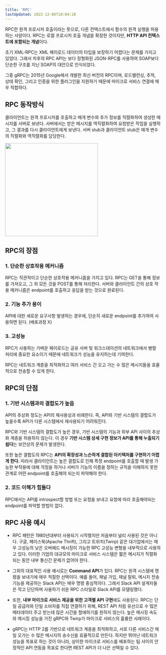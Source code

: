 ```yaml
---
title: 'RPC'
lastUpdated: 2022-12-06T10:04:28
---
```


RPC란 원격 프로시저 호출이라는 뜻으로, 다른 컨텍스트에서 함수의 원격 실행을 허용하는 사양이다. RPC는 로컬 프로시저 호출 개념을 확장한 것이지만, **HTTP API 컨텍스트에 포함되는 개념**이다.

초기 XML-RPC는 XML 페이로드 데이터의 타입을 보장하기 어렵다는 문제를 가지고 있었다. 그래서 차후의 RPC API는 보다 정형화된 JSON-RPC를 사용하여 SOAP보다 단순한 구조를 지닌 SOAP의 대안으로 인식되었다. 

그중 gRPC는 2015년 Google에서 개발한 최신 버전의 RPC이며, 로드밸런싱, 추적, 상태 확인, 그리고 인증을 위한 플러그인을 지원하기 때문에 마이크로 서비스 연결에 매우 적합하다.

## RPC 동작방식

클라이언트는 원격 프로시저를 호출하고 매개 변수와 추가 정보를 직렬화하여 생성한 메시지를 서버로 보낸다. 서버에서는 받은 메시지를 역직렬화하여 요청받은 작업을 실행하고, 그 결과를 다시 클라이언트에게 보낸다. 서버 stub과 클라이언트 stub은 매개 변수의 직렬화와 역직렬화를 담당한다.

<img height=300px src="https://user-images.githubusercontent.com/81006587/205655749-04d89a82-7a13-4218-acc1-398d9e328a3c.png"/>

## RPC의 장점

### 1. 단순한 상호작용 메커니즘

RPC는 직관적이고 단순한 상호작용 메커니즘을 가지고 있다. RPC는 GET을 통해 정보를 가져오고, 그 외 모든 것을 POST를 통해 처리한다. 서버와 클라이언트 간의 상호 작용 메커니즘은 endpoint를 호출하고 응답을 받는 것으로 완료된다.


### 2. 기능 추가 용이

API에 대한 새로운 요구사항 발생하는 경우에, 단순히 새로운 endpoint를 추가하여 사용하면 된다. (배포과정 X)

### 3. 고성능

RPC가 사용하는 가벼운 페이로드는 공유 서버 및 워크스테이션의 네트워크에서 병렬 처리에 중요한 요소이기 때문에 네트워크가 성능을 유지하는데 기여한다.

RPC는 네트워크 계층을 최적화하고 여러 서비스 간 오고 가는 수 많은 메시지들을 효율적으로 전송할 수 있게 한다.

## RPC의 단점

### 1. 기반 시스템과의 결합도가 높음

API의 추상화 정도는 API의 재사용성과 비례한다. 즉, API와 기반 시스템의 결합도가 높을수록 API가 다른 시스템에서 재사용되기 어려워진다.

RPC와 기반 시스템의 결합도가 높은 경우, 기반 시스템의 기능과 외부 API 사이의 추상화 계층을 허용하지 않는다. 이 경우 **기반 시스템 상세 구현 정보가 API를 통해 누출되기 쉽다**는 보안상의 문제가 발생한다.

또한 높은 결합도의 RPC는 **API의 확장성과 느슨하게 결합된 아키텍처를 구현하기 어렵게 한다.** 따라서 클라이언트는 높은 결합도로 인해 특정 endpoint를 호출할 때 발생 가능한 부작용에 대해 걱정을 하거나 서버가 기능의 이름을 정하는 규칙을 이해하지 못한 관계로 어떤 endpoint를 호출해야 되는지 파악해야 한다.

### 2. 코드 이해가 힘들다

RPC에서는 API를 introspect할 방법 또는 요청을 보내고 요청에 따라 호출해야되는 endpoint를 파악할 방법이 없다.

## RPC 사용 예시

- RPC 패턴은 1980년대부터 사용되기 시작했지만 처음부터 널리 사용된 것은 아니다. 구글, 페이스북(Apache Thrift), 그리고 트위치(Twirp) 같은 대기업에서는 매우 고성능의 낮은 오버헤드 메시징이 가능한 RPC 고성능 변형을 내부적으로 사용하고 있다. 이러한 기업의 대규모의 마이크로 서비스 시스템은 짧은 메시지가 직렬화되는 동안 내부 통신간 문제가 없어야 한다.

- 그외의 대표적인 사용 예시로는 **Command API**가 있다. RPC는 원격 시스템에 명령을 보내기에 매우 적절한 선택이다. 예를 들어, 채널 가입, 채널 탈퇴, 메시지 전송 기능을 제공하는 Slack API는 매우 명령 중심적이다. 그래서 Slack API 설계자들은 작고 단단하며 사용하기 쉬운 RPC 스타일로 Slack API를 모델링했다.

- 또한, **내부 마이크로 서비스 제공을 위한 고객별 API 구현**에도 사용된다. RPC는 단일 공급자와 단일 소비자를 직접 연결하기 위해, REST API 처럼 유선으로 수 많은 메타데이터 주고 받는데 많은 시간을 할애하기를 원하지 않는다. 높은 메시징 속도와 메시징 성능을 가진 gRPC와 Twirp가 마이크로 서비스의 훌륭한 사례이다.

- gRPC는 HTTP 2를 기반으로 네트워크 계층을 최적화하고, 서로 다른 서비스간 매일 오가는 수 많은 메시지의 송수신을 효율적으로 만든다. 하지만 뛰어난 네트워크 성능을 목표로 하는 것이 아니라, 상이한 마이크로 서비스를 배포하는 팀 사이의 안정적인 API 연동을 목표로 한다면 REST API가 더 나은 선택일 수 있다.